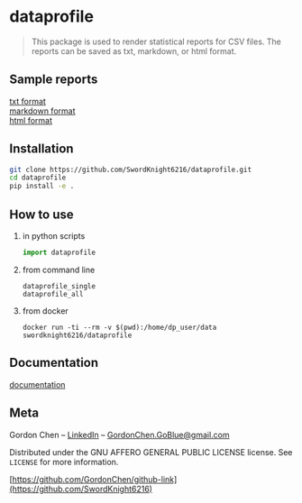 # dataprofile
> This package is used to render statistical reports for CSV files. The reports can be saved as txt, markdown, or html format.

## Sample reports

[txt format](sample_reports/titanic/report_titanic.txt)  
[markdown format](sample_reports/titanic/report_titanic.md)  
[html format](sample_reports/titanic/report_titanic.html)  

## Installation

```sh
git clone https://github.com/SwordKnight6216/dataprofile.git
cd dataprofile
pip install -e .
```

## How to use
1. in python scripts
    ```python
    import dataprofile
    ```
2. from command line
   ```shell script
   dataprofile_single
   dataprofile_all
   ```
3. from docker
   ```shell script
   docker run -ti --rm -v $(pwd):/home/dp_user/data swordknight6216/dataprofile
   ```

## Documentation

[documentation](docs/build/html/index.html)

## Meta

Gordon Chen – [LinkedIn](https://www.linkedin.com/in/gordonchendatascientist/) – GordonChen.GoBlue@gmail.com

Distributed under the GNU AFFERO GENERAL PUBLIC LICENSE license. See ``LICENSE`` for more information.

[https://github.com/GordonChen/github-link](https://github.com/SwordKnight6216)